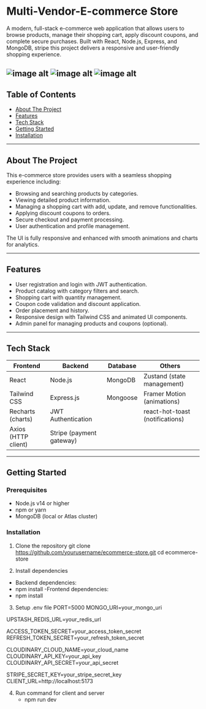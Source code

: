 # Multi-Vendor-E-commerce Store

A modern, full-stack e-commerce web application that allows users to browse products, manage their shopping cart, apply discount coupons, and complete secure purchases. Built with React, Node.js, Express, and MongoDB, stripe this project delivers a responsive and user-friendly shopping experience.

![image alt](https://github.com/KetanPatil-dev/Multi-Vendor-E-Commerce/blob/6163948399561b539e69b6d201194e0a2abac1a2/Images/Screenshot%202025-05-11%20at%2012.11.12%E2%80%AFPM.png)
![image alt](https://github.com/KetanPatil-dev/Multi-Vendor-E-Commerce/blob/d95dd6e7c3c23d3f73485925587c3e8f6c8d1693/Images/Screenshot%202025-05-11%20at%2012.04.01%E2%80%AFPM.png)
![image alt](https://github.com/KetanPatil-dev/Multi-Vendor-E-Commerce/blob/1af54c4e739018478f462e6d3687a2b3dca8f76f/Images/Screenshot%202025-05-11%20at%2012.06.17%E2%80%AFPM.png)
---

## Table of Contents

- [About The Project](#about-the-project)  
- [Features](#features)  
- [Tech Stack](#tech-stack)  
- [Getting Started](#getting-started)  
- [Installation](#installation) 
---

## About The Project

This e-commerce store provides users with a seamless shopping experience including:

- Browsing and searching products by categories.
- Viewing detailed product information.
- Managing a shopping cart with add, update, and remove functionalities.
- Applying discount coupons to orders.
- Secure checkout and payment processing.
- User authentication and profile management.

The UI is fully responsive and enhanced with smooth animations and charts for analytics.

---

## Features

- User registration and login with JWT authentication.
- Product catalog with category filters and search.
- Shopping cart with quantity management.
- Coupon code validation and discount application.
- Order placement and history.
- Responsive design with Tailwind CSS and animated UI components.
- Admin panel for managing products and coupons (optional).

---

## Tech Stack

| Frontend                | Backend                  | Database       | Others                  |
|-------------------------|--------------------------|----------------|-------------------------|
| React                   | Node.js                  | MongoDB        | Zustand (state management) |
| Tailwind CSS            | Express.js               | Mongoose       | Framer Motion (animations) |
| Recharts (charts)       | JWT Authentication       |                | react-hot-toast (notifications) |
| Axios (HTTP client)     | Stripe (payment gateway) |                |                         |

---

## Getting Started

### Prerequisites

- Node.js v14 or higher  
- npm or yarn  
- MongoDB (local or Atlas cluster)  

### Installation

1. Clone the repository
git clone https://github.com/yourusername/ecommerce-store.git
cd ecommerce-store

2. Install dependencies

- Backend dependencies:
- npm install
-Frontend dependencies:
- npm install

3. Setup .env file
 PORT=5000
MONGO_URI=your_mongo_uri

UPSTASH_REDIS_URL=your_redis_url

ACCESS_TOKEN_SECRET=your_access_token_secret
REFRESH_TOKEN_SECRET=your_refresh_token_secret

CLOUDINARY_CLOUD_NAME=your_cloud_name
CLOUDINARY_API_KEY=your_api_key
CLOUDINARY_API_SECRET=your_api_secret

STRIPE_SECRET_KEY=your_stripe_secret_key
CLIENT_URL=http://localhost:5173

4. Run command for client and server
   - npm run dev



